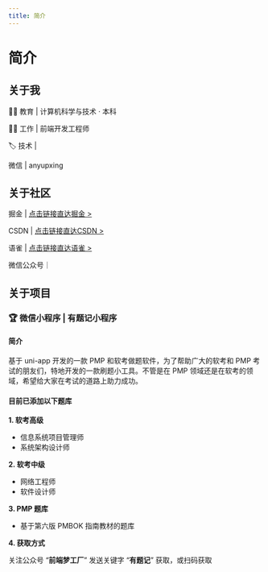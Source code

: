 ```yaml
---
title: 简介
---
```


# 简介

## 关于我

👨‍🎓 教育 | 计算机科学与技术 · 本科

👨‍💻 工作 | 前端开发工程师

🏷️ 技术 | <Badge type="tip" text="Vue.js" /> <Badge type="tip" text="Angular.js" /> <Badge type="tip" text="JavaScript" /> <Badge type="tip" text="uni-app" />

<CustomIcon name="weixin" size="20px" color="#00b066" /> 微信 | anyupxing

## 关于社区

<p><CustomIcon name="juejin" size="19px" color="#0077f7" />  掘金 |  <a href="https://juejin.cn/user/4230576472589976/posts" target="_blank">点击链接直达掘金 ></a></p>

<p><CustomIcon name="csdn" size="20px" color="#ff4b30" /> CSDN |  <a href="https://blog.csdn.net/qq_24956515" target="_blank">点击链接直达CSDN ></a></p>

<p><CustomIcon name="yuque" size="20px" color="#00b066" /> 语雀 |  <a href="https://www.yuque.com/anyup" target="_blank">点击链接直达语雀 ></a></p>

<p><CustomIcon name="weixinpublic" size="22px" color="#00b066" /> 微信公众号｜ 
    <el-popover placement="top-start" title="扫码关注：前端梦工厂" :width="200" trigger="hover">
        <img src="https://mp-24dc6d34-bed2-467a-9aad-c7c838f24ce7.cdn.bspapp.com/cloudstorage/anyup/qr_wx_public.jpg" alt="" srcset="" />
        <template #reference>
            <a href="javascript:;">前端梦工厂 ></a>
        </template>
    </el-popover>
</p>

<!-- ![image.png](https://cdn.nlark.com/yuque/0/2024/png/756043/1711511212734-584243f5-cdef-4f0d-8758-392b2b743b87.png?x-oss-process=image%2Fformat%2Cwebp) -->

<!-- ![image.png](https://mp-24dc6d34-bed2-467a-9aad-c7c838f24ce7.cdn.bspapp.com/cloudstorage/anyup/qr_personal_wx_group.png) -->

## 关于项目

### 🏆 微信小程序 | 有题记小程序

####  简介

基于 uni-app 开发的一款 PMP 和软考做题软件，为了帮助广大的软考和 PMP 考试的朋友们，特地开发的一款刷题小工具。不管是在 PMP 领域还是在软考的领域，希望给大家在考试的道路上助力成功。

#### 目前已添加以下题库

**1. 软考高级**

- 信息系统项目管理师
- 系统架构设计师

**2. 软考中级**

- 网络工程师
- 软件设计师

**3. PMP 题库**

- 基于第六版 PMBOK 指南教材的题库

**4. 获取方式**

<p>
关注公众号 “<strong>前端梦工厂</strong>” 发送关键字 “<strong>有题记</strong>” 获取，或扫码获取
    <el-popover placement="top-start" title="扫码关注：前端梦工厂" :width="200" trigger="click">
        <img src="https://mp-24dc6d34-bed2-467a-9aad-c7c838f24ce7.cdn.bspapp.com/cloudstorage/anyup/qr_wx_public.jpg" alt="" srcset="" />
        <template #reference>
            <a href="javascript:;">(点击扫码)</a>
        </template>
    </el-popover>
</p>
